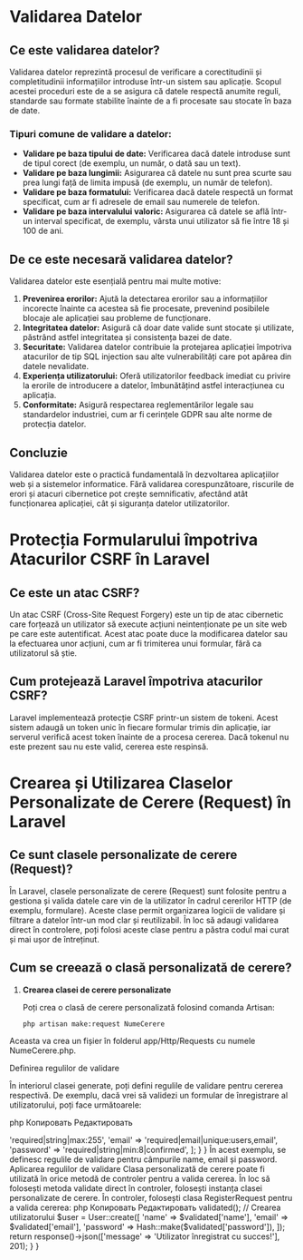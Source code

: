 # Validarea Datelor

## Ce este validarea datelor?

Validarea datelor reprezintă procesul de verificare a corectitudinii și completitudinii informațiilor introduse într-un sistem sau aplicație. Scopul acestei proceduri este de a se asigura că datele respectă anumite reguli, standarde sau formate stabilite înainte de a fi procesate sau stocate în baza de date.

### Tipuri comune de validare a datelor:
- **Validare pe baza tipului de date:** Verificarea dacă datele introduse sunt de tipul corect (de exemplu, un număr, o dată sau un text).
- **Validare pe baza lungimii:** Asigurarea că datele nu sunt prea scurte sau prea lungi față de limita impusă (de exemplu, un număr de telefon).
- **Validare pe baza formatului:** Verificarea dacă datele respectă un format specificat, cum ar fi adresele de email sau numerele de telefon.
- **Validare pe baza intervalului valoric:** Asigurarea că datele se află într-un interval specificat, de exemplu, vârsta unui utilizator să fie între 18 și 100 de ani.

## De ce este necesară validarea datelor?

Validarea datelor este esențială pentru mai multe motive:

1. **Prevenirea erorilor:** Ajută la detectarea erorilor sau a informațiilor incorecte înainte ca acestea să fie procesate, prevenind posibilele blocaje ale aplicației sau probleme de funcționare.
2. **Integritatea datelor:** Asigură că doar date valide sunt stocate și utilizate, păstrând astfel integritatea și consistența bazei de date.
3. **Securitate:** Validarea datelor contribuie la protejarea aplicației împotriva atacurilor de tip SQL injection sau alte vulnerabilități care pot apărea din datele nevalidate.
4. **Experiența utilizatorului:** Oferă utilizatorilor feedback imediat cu privire la erorile de introducere a datelor, îmbunătățind astfel interacțiunea cu aplicația.
5. **Conformitate:** Asigură respectarea reglementărilor legale sau standardelor industriei, cum ar fi cerințele GDPR sau alte norme de protecția datelor.

## Concluzie

Validarea datelor este o practică fundamentală în dezvoltarea aplicațiilor web și a sistemelor informatice. Fără validarea corespunzătoare, riscurile de erori și atacuri cibernetice pot crește semnificativ, afectând atât funcționarea aplicației, cât și siguranța datelor utilizatorilor.
# Protecția Formularului împotriva Atacurilor CSRF în Laravel

## Ce este un atac CSRF?

Un atac CSRF (Cross-Site Request Forgery) este un tip de atac cibernetic care forțează un utilizator să execute acțiuni neintenționate pe un site web pe care este autentificat. Acest atac poate duce la modificarea datelor sau la efectuarea unor acțiuni, cum ar fi trimiterea unui formular, fără ca utilizatorul să știe.

## Cum protejează Laravel împotriva atacurilor CSRF?

Laravel implementează protecție CSRF printr-un sistem de tokeni. Acest sistem adaugă un token unic în fiecare formular trimis din aplicație, iar serverul verifică acest token înainte de a procesa cererea. Dacă tokenul nu este prezent sau nu este valid, cererea este respinsă.
# Crearea și Utilizarea Claselor Personalizate de Cerere (Request) în Laravel

## Ce sunt clasele personalizate de cerere (Request)?

În Laravel, clasele personalizate de cerere (Request) sunt folosite pentru a gestiona și valida datele care vin de la utilizator în cadrul cererilor HTTP (de exemplu, formulare). Aceste clase permit organizarea logicii de validare și filtrare a datelor într-un mod clar și reutilizabil. În loc să adaugi validarea direct în controlere, poți folosi aceste clase pentru a păstra codul mai curat și mai ușor de întreținut.

## Cum se creează o clasă personalizată de cerere?

1. **Crearea clasei de cerere personalizate**

   Poți crea o clasă de cerere personalizată folosind comanda Artisan:

   ```bash
   php artisan make:request NumeCerere
Aceasta va crea un fișier în folderul app/Http/Requests cu numele NumeCerere.php.

Definirea regulilor de validare

În interiorul clasei generate, poți defini regulile de validare pentru cererea respectivă. De exemplu, dacă vrei să validezi un formular de înregistrare al utilizatorului, poți face următoarele:

php
Копировать
Редактировать
<?php

namespace App\Http\Requests;

use Illuminate\Foundation\Http\FormRequest;

class RegisterRequest extends FormRequest
{
    /**
     * Determină dacă utilizatorul are permisiunea de a face această cerere.
     *
     * @return bool
     */
    public function authorize()
    {
        return true; // Poți verifica dacă utilizatorul este autentificat sau are permisiuni
    }

    /**
     * Reguli de validare pentru cerere.
     *
     * @return array
     */
    public function rules()
    {
        return [
            'name' => 'required|string|max:255',
            'email' => 'required|email|unique:users,email',
            'password' => 'required|string|min:8|confirmed',
        ];
    }
}
În acest exemplu, se definesc regulile de validare pentru câmpurile name, email și password.

Aplicarea regulilor de validare

Clasa personalizată de cerere poate fi utilizată în orice metodă de controler pentru a valida cererea. În loc să folosești metoda validate direct în controler, folosești instanța clasei personalizate de cerere.

În controler, folosești clasa RegisterRequest pentru a valida cererea:

php
Копировать
Редактировать
<?php

namespace App\Http\Controllers;

use App\Http\Requests\RegisterRequest;
use App\Models\User;
use Illuminate\Support\Facades\Hash;

class RegisterController extends Controller
{
    /**
     * Înregistrează un nou utilizator.
     *
     * @param  \App\Http\Requests\RegisterRequest  $request
     * @return \Illuminate\Http\Response
     */
    public function register(RegisterRequest $request)
    {
        // Dacă validarea a trecut, cererea va fi validă
        $validated = $request->validated();

        // Crearea utilizatorului
        $user = User::create([
            'name' => $validated['name'],
            'email' => $validated['email'],
            'password' => Hash::make($validated['password']),
        ]);

        return response()->json(['message' => 'Utilizator înregistrat cu succes!'], 201);
    }
}

